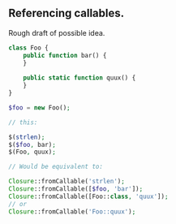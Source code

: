 


## Referencing callables.

Rough draft of possible idea.

```php
class Foo {
    public function bar() {
    }
 
    public static function quux() {
    }
}

$foo = new Foo();

// this:

$(strlen);
$($foo, bar);
$(Foo, quux);

// Would be equivalent to:

Closure::fromCallable('strlen');
Closure::fromCallable([$foo, 'bar']);
Closure::fromCallable([Foo::class, 'quux']);
// or
Closure::fromCallable('Foo::quux');